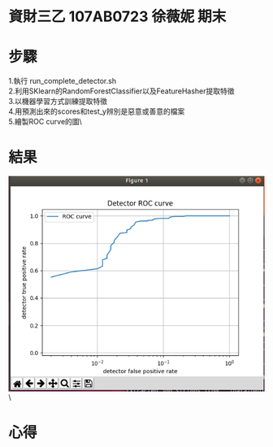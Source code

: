 # 資財三乙 107AB0723 徐薇妮 期末

# 步驟

1.執行 run_complete_detector.sh\
2.利用SKlearn的RandomForestClassifier以及FeatureHasher提取特徵\
3.以機器學習方式訓練提取特徵\
4.用預測出來的scores和test_y辨別是惡意或善意的檔案\
5.繪製ROC curve的圖\

# 結果
![image](https://github.com/107AB0723/final/blob/main/Curve.png)\

# 心得
